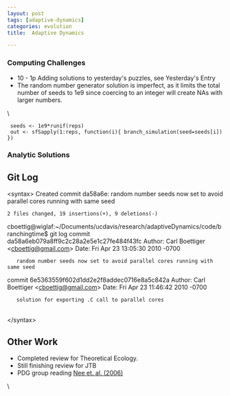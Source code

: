 ```yaml
---
layout: post
tags: [adaptive-dynamics]
categories: evolution
title:  Adaptive Dynamics

---
```







### Computing Challenges

-   10 - 1p Adding solutions to yesterday's puzzles, see Yesterday's
    Entry
-   The random number generator solution is imperfect, as it limits the
    total number of seeds to 1e9 since coercing to an integer will
    create NAs with larger numbers.

\

     seeds <- 1e9*runif(reps)
     out <- sfSapply(1:reps, function(i){ branch_simulation(seed=seeds[i]) })

### Analytic Solutions

Git Log
-------

<syntax\> Created commit da58a6e: random number seeds now set to avoid
parallel cores running with same seed

    2 files changed, 19 insertions(+), 9 deletions(-)

cboettig@wiglaf:\~/Documents/ucdavis/research/adaptiveDynamics/code/branchingtime$
git log commit da58a6eb079a8ff9c2c28a2e5e1c27fe484f43fc Author: Carl
Boettiger <cboettig@gmail.com\> Date: Fri Apr 23 13:05:30 2010 -0700

       random number seeds now set to avoid parallel cores running with same seed

commit 6e5363559f602d1dd2e2f8addec0716e8a5c842a Author: Carl Boettiger
<cboettig@gmail.com\> Date: Fri Apr 23 11:46:42 2010 -0700

       solution for exporting .C call to parallel cores

\
 </syntax\>

Other Work
----------

-   Completed review for Theoretical Ecology.
-   Still finishing review for JTB
-   PDG group reading [Nee et. al.
    (2006)](http://hdl.handle.net/10.1146/annurev.ecolsys.37.091305.110035 "doi:10.1146/annurev.ecolsys.37.091305.110035")

\

